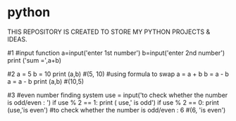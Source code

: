 # python
THIS REPOSITORY IS CREATED TO STORE MY PYTHON PROJECTS & IDEAS.

#1
#input function
a=input('enter 1st number')
b=input('enter 2nd number')
print ('sum =',a+b)

#2
a = 5
b = 10
print (a,b)
#(5, 10)
#using formula to swap
a = a + b
b = a - b
a = a - b
print (a,b)
#(10,5)

#3
#even number finding system
use = input('to check whether the number is odd/even : ')
if use % 2 == 1:
    print ( use,' is odd')
if use % 2 == 0:
    print (use,'is even')
#to check whether the number is odd/even : 6
#(6, 'is even')


